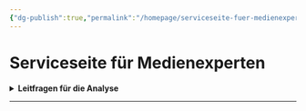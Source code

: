 ```yaml
---
{"dg-publish":true,"permalink":"/homepage/serviceseite-fuer-medienexperten/"}
---
```


# Serviceseite für Medienexperten

<details>
    <summary><b>Leitfragen für die Analyse</b></summary>
<ul>
    <li>Wie nutzt Mollwitz die sozialen Medien?</li>
    <li> Welche Anzeichen für intensiven oder problematischen Medienkonsum lassen sich finden?</li>
    <li>Welche Auswirkungen hat die Online-Kommunikation auf sein Handeln?</li>
    <li>Welche Beweggründe kann es für Mollwitz’ Mediennutzung geben?</li></ul>
</details>

---


